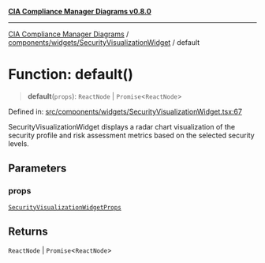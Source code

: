 [**CIA Compliance Manager Diagrams v0.8.0**](../../../../README.md)

***

[CIA Compliance Manager Diagrams](../../../../modules.md) / [components/widgets/SecurityVisualizationWidget](../README.md) / default

# Function: default()

> **default**(`props`): `ReactNode` \| `Promise`\<`ReactNode`\>

Defined in: [src/components/widgets/SecurityVisualizationWidget.tsx:67](https://github.com/Hack23/cia-compliance-manager/blob/ab84d120f6a49e6faf7bc7924811e0da9b635211/src/components/widgets/SecurityVisualizationWidget.tsx#L67)

SecurityVisualizationWidget displays a radar chart visualization of the security profile
and risk assessment metrics based on the selected security levels.

## Parameters

### props

[`SecurityVisualizationWidgetProps`](../interfaces/SecurityVisualizationWidgetProps.md)

## Returns

`ReactNode` \| `Promise`\<`ReactNode`\>
